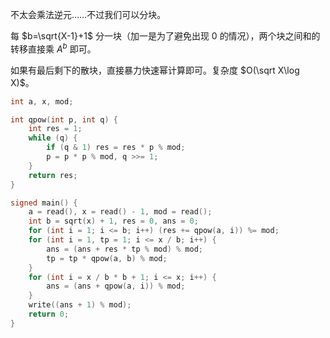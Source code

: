不太会乘法逆元……不过我们可以分块。

每 $b=\sqrt{X-1}+1$ 分一块（加一是为了避免出现 $0$ 的情况），两个块之间和的转移直接乘 $A^b$ 即可。

如果有最后剩下的散块，直接暴力快速幂计算即可。复杂度 $O(\sqrt X\log X)$。

```cpp
int a, x, mod; 

int qpow(int p, int q) {
	int res = 1;
	while (q) {
		if (q & 1) res = res * p % mod;
		p = p * p % mod, q >>= 1;
	}
	return res;
}

signed main() {
	a = read(), x = read() - 1, mod = read();
	int b = sqrt(x) + 1, res = 0, ans = 0;
	for (int i = 1; i <= b; i++) (res += qpow(a, i)) %= mod;
	for (int i = 1, tp = 1; i <= x / b; i++) {
		ans = (ans + res * tp % mod) % mod;
		tp = tp * qpow(a, b) % mod;
	}
	for (int i = x / b * b + 1; i <= x; i++) {
		ans = (ans + qpow(a, i)) % mod;
	}
	write((ans + 1) % mod);
	return 0;
}

```